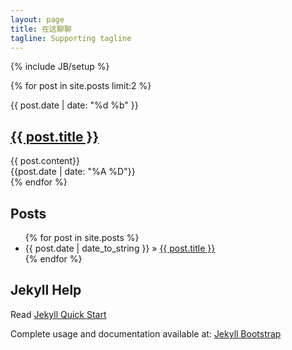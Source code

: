 ```yaml
---
layout: page
title: 在这聊聊
tagline: Supporting tagline
---
```

{% include JB/setup %}

{% for post in site.posts limit:2 %}
<div class="post">
  <div class="top">
    <time datetime="{{ post.date | xmlschema }}">{{ post.date | date: "%d %b" }}</time>
    <h2><a href="{{ post.url }}">{{ post.title }}</a></h2>
  </div>
  <div class="content">
    {{ post.content}}
  </div>
  <div class="bottom">
    <span>{{post.date | date: "%A %D"}}</span>
  </div>
</div>
{% endfor %}


## Posts

<ul class="posts">
  {% for post in site.posts %}
    <li><span>{{ post.date | date_to_string }}</span> &raquo; <a href="{{ BASE_PATH }}{{ post.url }}">{{ post.title }}</a></li>
  {% endfor %}
</ul>

## Jekyll Help

Read [Jekyll Quick Start](http://jekyllbootstrap.com/usage/jekyll-quick-start.html)

Complete usage and documentation available at: [Jekyll Bootstrap](http://jekyllbootstrap.com)
